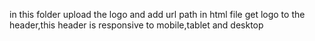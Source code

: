 in this folder upload the logo and add url path in html file get logo to the header,this header is responsive to mobile,tablet and desktop
